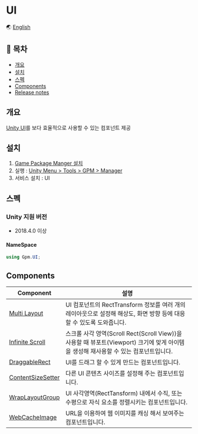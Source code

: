 # UI

🌏 [English](README.en.md)

## 🚩 목차

* [개요](#개요)
* [설치](#설치)
* [스펙](#스펙)
* [Components](#components)
* [Release notes](./ReleaseNotes.md)


## 개요

[Unity UI](https://docs.unity3d.com/Manual/com.unity.ugui.html)를 보다 효율적으로 사용할 수 있는 컴포넌트 제공

## 설치

1. [Game Package Manger 설치](https://assetstore.unity.com/packages/tools/utilities/game-package-manager-147711)
2. 실행 : [Unity Menu > Tools > GPM > Manager](https://github.com/nhn/gpm.unity#%EC%8B%A4%ED%96%89)
3. 서비스 설치 : UI

## 스펙

### Unity 지원 버전

* 2018.4.0 이상

#### NameSpace
```cs
using Gpm.UI;
```

## Components

|Component| 설명 |
| --- | --- |
| [Multi Layout](MultiLayout/README.md) | UI 컴포넌트의 RectTransform 정보를 여러 개의 레이아웃으로 설정해 해상도, 화면 방향 등에 대응할 수 있도록 도와줍니다. |
| [Infinite Scroll](InfiniteScroll/README.md) | 스크롤 사각 영역(Scroll Rect(Scroll View))을 사용할 때 뷰포트(Viewport) 크기에 맞게 아이템을 생성해 재사용할 수 있는 컴포넌트입니다. |
| [DraggableRect](DraggableRect/README.md) | UI를 드래그 할 수 있게 만드는 컴포넌트입니다. |
| [ContentSizeSetter](ContentSizeSetter/README.md) | 다른 UI 콘텐츠 사이즈를 설정해 주는 컴포넌트입니다.|
| [WrapLayoutGroup](WrapLayoutGroup/README.md) | UI 사각영역(RectTansform) 내에서 수직, 또는 수평으로 자식 요소를 정렬시키는 컴포넌트입니다.|
| [WebCacheImage](WebCacheImage/README.md) | URL을 이용하여 웹 이미지를 캐싱 해서 보여주는 컴포넌트입니다.|

